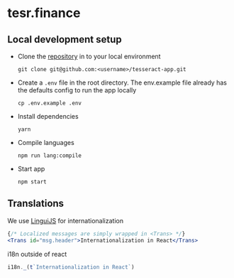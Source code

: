 # tesr.finance 

## Local development setup

- Clone the [repository](git@github.com:MVPWorkshop/tesseract-app.git) in to your local environment
  ```
  git clone git@github.com:<username>/tesseract-app.git
  ```
- Create a `.env` file in the root directory. The env.example file already has the defaults config to run the app locally
  ```
  cp .env.example .env
  ```

- Install dependencies
    ```
    yarn
    ```
- Compile languages
    ```
    npm run lang:compile
    ```

- Start app
    ```
    npm start
    ```

## Translations

We use [LinguiJS](https://lingui.js.org/) for internationalization

```jsx
{/* Localized messages are simply wrapped in <Trans> */}
<Trans id="msg.header">Internationalization in React</Trans>
```

i18n outside of react

```js
i18n._(t`Internationalization in React`)
```
